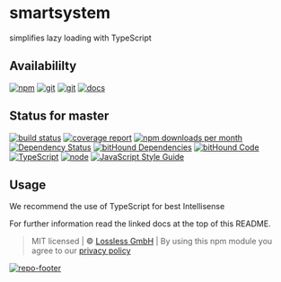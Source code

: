 # smartsystem
simplifies lazy loading with TypeScript

## Availabililty
[![npm](https://pushrocks.gitlab.io/assets/repo-button-npm.svg)](https://www.npmjs.com/package/smartsystem)
[![git](https://pushrocks.gitlab.io/assets/repo-button-git.svg)](https://GitLab.com/pushrocks/smartsystem)
[![git](https://pushrocks.gitlab.io/assets/repo-button-mirror.svg)](https://github.com/pushrocks/smartsystem)
[![docs](https://pushrocks.gitlab.io/assets/repo-button-docs.svg)](https://pushrocks.gitlab.io/smartsystem/)

## Status for master
[![build status](https://GitLab.com/pushrocks/smartsystem/badges/master/build.svg)](https://GitLab.com/pushrocks/smartsystem/commits/master)
[![coverage report](https://GitLab.com/pushrocks/smartsystem/badges/master/coverage.svg)](https://GitLab.com/pushrocks/smartsystem/commits/master)
[![npm downloads per month](https://img.shields.io/npm/dm/smartsystem.svg)](https://www.npmjs.com/package/smartsystem)
[![Dependency Status](https://david-dm.org/pushrocks/smartsystem.svg)](https://david-dm.org/pushrocks/smartsystem)
[![bitHound Dependencies](https://www.bithound.io/github/pushrocks/smartsystem/badges/dependencies.svg)](https://www.bithound.io/github/pushrocks/smartsystem/master/dependencies/npm)
[![bitHound Code](https://www.bithound.io/github/pushrocks/smartsystem/badges/code.svg)](https://www.bithound.io/github/pushrocks/smartsystem)
[![TypeScript](https://img.shields.io/badge/TypeScript-2.x-blue.svg)](https://nodejs.org/dist/latest-v6.x/docs/api/)
[![node](https://img.shields.io/badge/node->=%206.x.x-blue.svg)](https://nodejs.org/dist/latest-v6.x/docs/api/)
[![JavaScript Style Guide](https://img.shields.io/badge/code%20style-standard-brightgreen.svg)](http://standardjs.com/)

## Usage
We recommend the use of TypeScript for best Intellisense

For further information read the linked docs at the top of this README.

> MIT licensed | **&copy;** [Lossless GmbH](https://lossless.gmbh)
| By using this npm module you agree to our [privacy policy](https://lossless.gmbH/privacy.html)

[![repo-footer](https://pushrocks.gitlab.io/assets/repo-footer.svg)](https://push.rocks)
